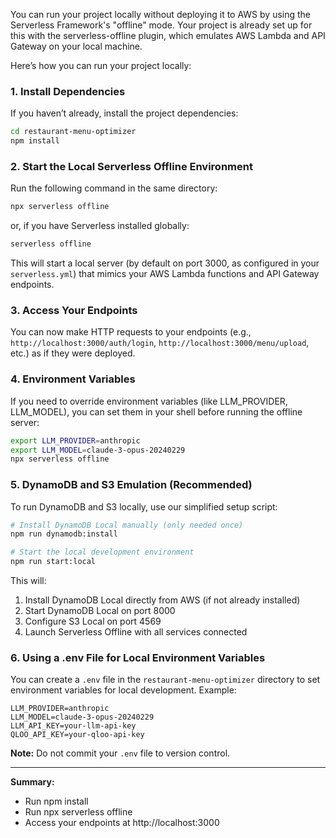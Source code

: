 You can run your project locally without deploying it to AWS by using the Serverless Framework's "offline" mode. Your project is already set up for this with the serverless-offline plugin, which emulates AWS Lambda and API Gateway on your local machine.

Here’s how you can run your project locally:

### 1. Install Dependencies
If you haven’t already, install the project dependencies:
```sh
cd restaurant-menu-optimizer
npm install
```

### 2. Start the Local Serverless Offline Environment
Run the following command in the same directory:
```sh
npx serverless offline
```
or, if you have Serverless installed globally:
```sh
serverless offline
```

This will start a local server (by default on port 3000, as configured in your `serverless.yml`) that mimics your AWS Lambda functions and API Gateway endpoints.

### 3. Access Your Endpoints
You can now make HTTP requests to your endpoints (e.g., `http://localhost:3000/auth/login`, `http://localhost:3000/menu/upload`, etc.) as if they were deployed.

### 4. Environment Variables
If you need to override environment variables (like LLM_PROVIDER, LLM_MODEL), you can set them in your shell before running the offline server:
```sh
export LLM_PROVIDER=anthropic
export LLM_MODEL=claude-3-opus-20240229
npx serverless offline
```

### 5. DynamoDB and S3 Emulation (Recommended)
To run DynamoDB and S3 locally, use our simplified setup script:

```sh
# Install DynamoDB Local manually (only needed once)
npm run dynamodb:install

# Start the local development environment
npm run start:local
```

This will:
1. Install DynamoDB Local directly from AWS (if not already installed)
2. Start DynamoDB Local on port 8000
3. Configure S3 Local on port 4569
4. Launch Serverless Offline with all services connected

### 6. Using a .env File for Local Environment Variables

You can create a `.env` file in the `restaurant-menu-optimizer` directory to set environment variables for local development. Example:

```
LLM_PROVIDER=anthropic
LLM_MODEL=claude-3-opus-20240229
LLM_API_KEY=your-llm-api-key
QLOO_API_KEY=your-qloo-api-key
```

**Note:** Do not commit your `.env` file to version control.

---

**Summary:**  
- Run npm install  
- Run npx serverless offline  
- Access your endpoints at http://localhost:3000
